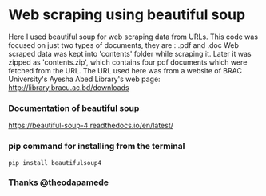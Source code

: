 # Web scraping using beautiful soup

Here I used beautiful soup for web scraping data from URLs. This code was focused on just two types of documents, they are : .pdf and .doc
Web scraped data was kept into 'contents' folder while scraping it. Later it was zipped as 'contents.zip', which contains four pdf documents which were fetched from the URL. The URL used here was from a website of BRAC University's Ayesha Abed Library's web page: http://library.bracu.ac.bd/downloads

### Documentation of beautiful soup

https://beautiful-soup-4.readthedocs.io/en/latest/

### pip command for installing from the terminal

`pip install beautifulsoup4`

### Thanks @theodapamede
